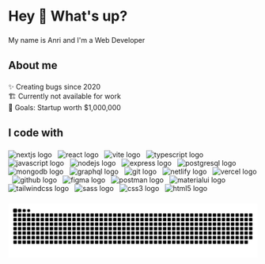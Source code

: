 <h1 align="left">Hey 👋 What's up?</h1>

###

<p align="left">My name is Anri and I'm a Web Developer</p>

###

<h2 align="left">About me</h2>

###

<p align="left">✨ Creating bugs since 2020<br>🏗️ Currently not available for work <br>🎯 Goals: Startup worth $1,000,000</p>

###

<h2 align="left">I code with</h2>

###

<div align="left">
  <img src="https://skillicons.dev/icons?i=nextjs" height="40" alt="nextjs logo"  />
  <img width="4">
  <img src="https://skillicons.dev/icons?i=react" height="40" alt="react logo"  />
  <img width="4">
  <img src="https://skillicons.dev/icons?i=vite" height="40" alt="vite logo"  />
  <img width="4">
  <img src="https://skillicons.dev/icons?i=ts" height="40" alt="typescript logo"  />
  <img width="4">
  <img src="https://skillicons.dev/icons?i=js" height="40" alt="javascript logo"  />
  <img width="4">
  <img src="https://skillicons.dev/icons?i=nodejs" height="40" alt="nodejs logo"  />
  <img width="4">
  <img src="https://skillicons.dev/icons?i=express" height="40" alt="express logo"  />
  <img width="4">
  <img src="https://skillicons.dev/icons?i=postgres" height="40" alt="postgresql logo"  />
  <img width="4">
  <img src="https://skillicons.dev/icons?i=mongodb" height="40" alt="mongodb logo"  />
  <img width="4">
  <img src="https://skillicons.dev/icons?i=graphql" height="40" alt="graphql logo"  />
  <img width="4">
  <img src="https://skillicons.dev/icons?i=git" height="40" alt="git logo"  />
  <img width="4">
  <img src="https://skillicons.dev/icons?i=netlify" height="40" alt="netlify logo"  />
  <img width="4">
  <img src="https://skillicons.dev/icons?i=vercel" height="40" alt="vercel logo"  />
  <img width="4">
  <img src="https://skillicons.dev/icons?i=github" height="40" alt="github logo"  />
  <img width="4">
  <img src="https://skillicons.dev/icons?i=figma" height="40" alt="figma logo"  />
  <img width="4">
  <img src="https://skillicons.dev/icons?i=postman" height="40" alt="postman logo"  />
  <img width="4">
  <img src="https://skillicons.dev/icons?i=materialui" height="40" alt="materialui logo"  />
  <img width="4">
  <img src="https://skillicons.dev/icons?i=tailwind" height="40" alt="tailwindcss logo"  />
  <img width="4">
  <img src="https://skillicons.dev/icons?i=sass" height="40" alt="sass logo"  />
  <img width="4">
  <img src="https://skillicons.dev/icons?i=css" height="40" alt="css3 logo"  />
  <img width="4">
  <img src="https://skillicons.dev/icons?i=html" height="40" alt="html5 logo"  />
  <img width="4">
</div>

###

<picture>
  <source media="(prefers-color-scheme: dark)" srcset="https://raw.githubusercontent.com/anriuss/anriuss/output/github-snake-dark.svg" />
  <source media="(prefers-color-scheme: light)" srcset="https://raw.githubusercontent.com/anriuss/anriuss/output/github-snake.svg" />
  <img alt="github-snake" src="https://raw.githubusercontent.com/anriuss/anriuss/output/github-snake.svg" />
</picture>
